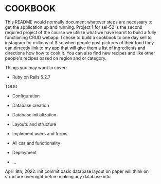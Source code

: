 # COOKBOOK

This README would normally document whatever steps are necessary to get the
application up and running.
Project 1 for sei-52 is the second required project of the course we utilize what we have learnt
to build a fully functioning CRUD webapp. I chose to build a cookbook to one day sell to instagram for millions of $ so when people post pictures of their food they can dirrectly link to my app that will give them a list of ingredients and directions how how to cook it. You can also find new recipes and like other people's recipes based on region and or category.

Things you may want to cover:

-   Ruby on Rails 5.2.7

TODO

-   Configuration
-   Database creation
-   Database initialization
-   Layouts and structure
-   Implement users and forms
-   All css and functionality
-   Deployment

-   ...

April 8th, 2022:
init commit basic database layout on paper will think on structure overnight before making any database info
